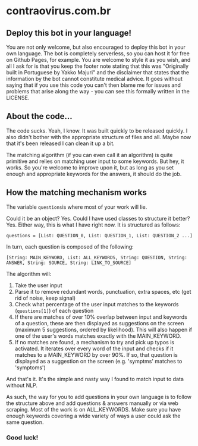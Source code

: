 # contraovirus.com.br

## Deploy this bot in your language!

You are not only welcome, but also encouraged to deploy this bot in your own language. The bot is completely serverless, so you can host it for free on Github Pages, for example. You are welcome to style it as you wish, and all I ask for is that you keep the footer note stating that this was "Originally built in Portuguese by Yakko Majuri" and the disclaimer that states that the information by the bot cannot constitute medical advice. It goes without saying that if you use this code you can't then blame me for issues and problems that arise along the way - you can see this formally written in the LICENSE.

## About the code...

The code sucks. Yeah, I know. It was built quickly to be released quickly. I also didn't bother with the appropriate structure of files and all. Maybe now that it's been released I can clean it up a bit.

The matching algorithm (if you can even call it an algorithm) is quite primitive and relies on matching user input to some keywords. But hey, it works. So you're welcome to improve upon it, but as long as you set enough and appropriate keywords for the answers, it should do the job.

## How the matching mechanism works

The variable ```questions```is where most of your work will lie. 

Could it be an object? Yes. Could I have used classes to structure it better? Yes. Either way, this is what I have right now. It is structured as follows:

```questions = [List: QUESTION_0, List: QUESTION_1, List: QUESTION_2 ...]```

In turn, each question is composed of the following:

```[String: MAIN_KEYWORD, List: ALL_KEYWORDS, String: QUESTION, String: ANSWER, String: SOURCE, String: LINK_TO_SOURCE]```

The algorithm will:

1. Take the user input
2. Parse it to remove redundant words, punctuation, extra spaces, etc (get rid of noise, keep signal)
3. Check what percentage of the user input matches to the keywords (```questions[1]```) of each question
4. If there are matches of over 10% overlap between input and keywords of a question, these are then displayed as suggestions on the screen (maximum 5 suggestions, ordered by likelihood). This will also happen if one of the user's words matches exactly with the MAIN_KEYWORD.
5. If no matches are found, a mechanism to try and pick up typos is activated. It iterates over every word of the input and checks if it matches to a MAIN_KEYWORD by over 90%. If so, that question is displayed as a suggestion on the screen (e.g. 'symptms' matches to 'symptoms')

And that's it. It's the simple and nasty way I found to match input to data without NLP. 

As such, the way for you to add questions in your own language is to follow the structure above and add questions & answers manually or via web scraping. Most of the work is on ALL_KEYWORDS. Make sure you have enough keywords covering a wide variety of ways a user could ask the same question.

### Good luck!
